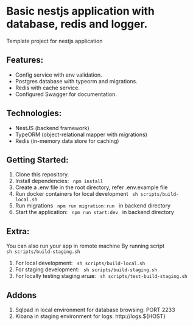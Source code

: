 # Basic nestjs application with database, redis and logger.

Template project for nestjs application

## Features:

<ul>
<li>Config service with env validation.</li>
<li>Postgres database with typeorm and migrations.</li>
<li>Redis with cache service.</li>
<li>Configured Swagger for documentation.</li>
</ul>

## Technologies:

<ul>
<li>NestJS (backend framework)</li>
<li>TypeORM (object-relational mapper with migrations)</li>
<li>Redis (in-memory data store for caching)</li>
</ul>

## Getting Started:

<ol>
  <li> Clone this repository. </li>
  <li> Install dependencies: <code> npm install </code></li>
  <li> Create a .env file in the root directory, refer .env.example file  </li>
  <li> Run docker containers for local development <code> sh scripts/build-local.sh </code> </li>
  <li> Run migrations <code> npm run migration:run </code> in backend directory</li>
  <li> Start the application: <code> npm run start:dev </code> in backend directory </li>
</ol>

## Extra:

You can also run your app in remote machine
By running script <code> sh scripts/build-staging.sh </code> 

<ol>
  <li> For local development: <code> sh scripts/build-local.sh </code>  </li>
  <li> For staging development: <code> sh scripts/build-staging.sh </code>  </li>
  <li> For locally testing staging игшв: <code> sh scripts/test-build-staging.sh </code>  </li>
</ol>

## Addons

<ol>
  <li> Sqlpad in local environment for database browsing: PORT 2233</li>
  <li> Kibana in staging environment for logs: http://logs.${HOST} </li>
</ol>